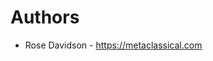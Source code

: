 <!--
SPDX-FileCopyrightText: 2021 Rose Davidson <rose@metaclassical.com>

SPDX-License-Identifier: CC-BY-SA-4.0
-->

Authors
=======

* Rose Davidson - https://metaclassical.com
